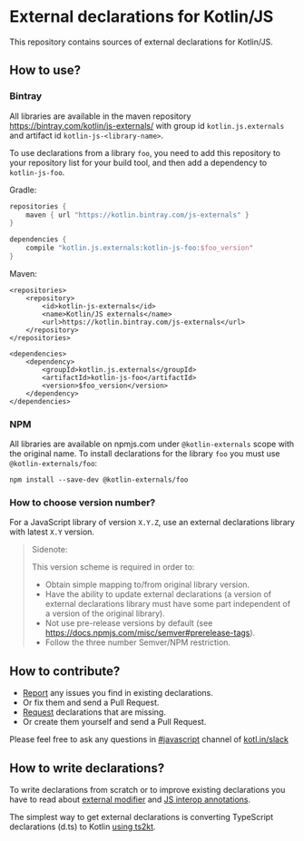 # External declarations for Kotlin/JS

This repository contains sources of external declarations for Kotlin/JS.

## How to use?

### Bintray

All libraries are available in the maven repository https://bintray.com/kotlin/js-externals/
with group id `kotlin.js.externals` and artifact id `kotlin-js-<library-name>`.

To use declarations from a library `foo`, you need to add
this repository to your repository list for your build tool, and then add a dependency to `kotlin-js-foo`.

Gradle:
```gradle
repositories {
    maven { url "https://kotlin.bintray.com/js-externals" }
}

dependencies {
    compile "kotlin.js.externals:kotlin-js-foo:$foo_version"
}
```

Maven:
```maven
<repositories>
    <repository>
        <id>kotlin-js-externals</id>
        <name>Kotlin/JS externals</name>
        <url>https://kotlin.bintray.com/js-externals</url>
    </repository>
</repositories>

<dependencies>
    <dependency>
        <groupId>kotlin.js.externals</groupId>
        <artifactId>kotlin-js-foo</artifactId>
        <version>$foo_version</version>
    </dependency>
</dependencies>
```

### NPM

All libraries are available on npmjs.com under `@kotlin-externals` scope with the original name.
To install declarations for the library `foo` you must use `@kotlin-externals/foo`:

```
npm install --save-dev @kotlin-externals/foo
```

### How to choose version number?

For a JavaScript library of version `X.Y.Z`, use an external declarations library with latest `X.Y` version.


> Sidenote:
>
> This version scheme is required in order to:
> * Obtain simple mapping to/from original library version.
> * Have the ability to update external declarations
> (a version of external declarations library must have some part independent of a version of the original library).
> * Not use pre-release versions by default (see https://docs.npmjs.com/misc/semver#prerelease-tags).
> * Follow the three number Semver/NPM restriction.

## How to contribute?
* [Report](https://github.com/Kotlin/js-externals/issues) any issues you find in existing declarations.
* Or fix them and send a Pull Request.
* [Request](https://github.com/Kotlin/js-externals/issues) declarations that are missing.
* Or create them yourself and send a Pull Request. 

Please feel free to ask any questions in [#javascript](https://kotlinlang.slack.com/messages/C0B8L3U69/) channel of [kotl.in/slack](https://kotl.in/slack)

## How to write declarations?

To write declarations from scratch or to improve existing declarations
you have to read about [external modifier](https://kotlinlang.org/docs/reference/js-interop.html#external-modifier) and [JS interop annotations](https://kotlinlang.org/docs/reference/js-modules.html#jsmodule-annotation).

The simplest way to get external declarations is converting TypeScript declarations (d.ts) to Kotlin [using ts2kt](https://kotlinlang.org/docs/tutorials/javascript/working-with-javascript.html#using-ts2kt-to-generate-header-files-for-kotlin).
